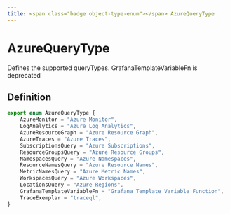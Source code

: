 ```yaml
---
title: <span class="badge object-type-enum"></span> AzureQueryType
---
```

# <span class="badge object-type-enum"></span> AzureQueryType

Defines the supported queryTypes. GrafanaTemplateVariableFn is deprecated

## Definition

```typescript
export enum AzureQueryType {
	AzureMonitor = "Azure Monitor",
	LogAnalytics = "Azure Log Analytics",
	AzureResourceGraph = "Azure Resource Graph",
	AzureTraces = "Azure Traces",
	SubscriptionsQuery = "Azure Subscriptions",
	ResourceGroupsQuery = "Azure Resource Groups",
	NamespacesQuery = "Azure Namespaces",
	ResourceNamesQuery = "Azure Resource Names",
	MetricNamesQuery = "Azure Metric Names",
	WorkspacesQuery = "Azure Workspaces",
	LocationsQuery = "Azure Regions",
	GrafanaTemplateVariableFn = "Grafana Template Variable Function",
	TraceExemplar = "traceql",
}

```
